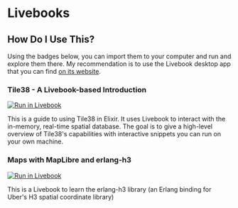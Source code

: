 # Livebooks

## How Do I Use This?

Using the badges below, you can import them to your computer and run and explore them there. My recommendation
is to use the Livebook desktop app that you can find [on its website][livebook].

### Tile38 - A Livebook-based Introduction

[![Run in Livebook](https://livebook.dev/badge/v1/black.svg)](https://livebook.dev/run?url=https%3A%2F%2Fgithub.com%2Fbt-maps%2Flivebooks%2Fblob%2Fd0c16d49d6d524e63b395c23095da21f2a13c944%2Ftest-tile38.livemd)

This is a guide to using Tile38 in Elixir. It uses Livebook to interact with the in-memory, real-time spatial database. The goal is to give a high-level overview of Tile38's capabilities with interactive snippets you can run on your own machine.

### Maps with MapLibre and erlang-h3

[![Run in Livebook](https://livebook.dev/badge/v1/black.svg)](https://livebook.dev/run?url=https%3A%2F%2Fgithub.com%2Fbt-maps%2Flivebooks%2Fblob%2Fd0c16d49d6d524e63b395c23095da21f2a13c944%2Ftest-tile38.livemd)

This is a Livebook to learn the erlang-h3 library (an Erlang binding for Uber's H3 spatial coordinate library)








[livebook]: https://livebook.dev
[Tile38]: https://tile38.com/

